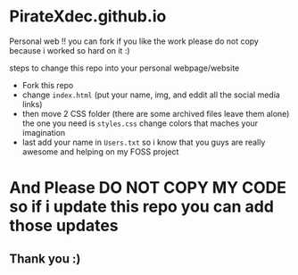 # PirateXdec.github.io
Personal web !! you can fork if you like the work please do not copy because i worked so hard on it :) 

steps to change this repo into your personal webpage/website

- Fork this repo 
- change `index.html` (put your name, img, and eddit all the social media links)
- then move 2 CSS folder (there are some archived files leave them alone) the one you need is `styles.css` change colors that maches your imagination 
- last add your name in `Users.txt` so i know that you guys are really awesome and helping on my FOSS project 

# And Please DO NOT COPY MY CODE so if i update this repo you can add those updates


## Thank you :) 
